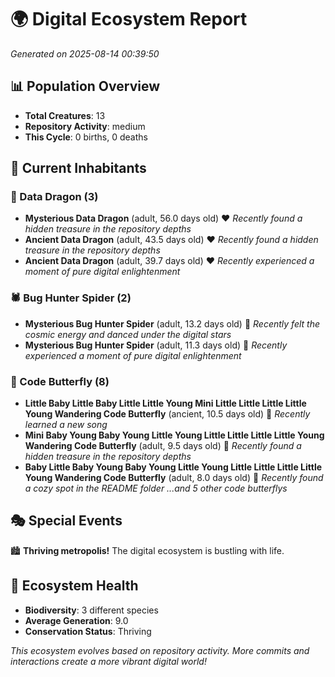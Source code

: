 # 🌍 Digital Ecosystem Report
*Generated on 2025-08-14 00:39:50*

## 📊 Population Overview
- **Total Creatures**: 13
- **Repository Activity**: medium
- **This Cycle**: 0 births, 0 deaths

## 👥 Current Inhabitants

### 🐉 Data Dragon (3)
- **Mysterious Data Dragon** (adult, 56.0 days old) ❤️
  *Recently found a hidden treasure in the repository depths*
- **Ancient Data Dragon** (adult, 43.5 days old) ❤️
  *Recently found a hidden treasure in the repository depths*
- **Ancient Data Dragon** (adult, 39.7 days old) ❤️
  *Recently experienced a moment of pure digital enlightenment*

### 🕷️ Bug Hunter Spider (2)
- **Mysterious Bug Hunter Spider** (adult, 13.2 days old) 💛
  *Recently felt the cosmic energy and danced under the digital stars*
- **Mysterious Bug Hunter Spider** (adult, 11.3 days old) 💛
  *Recently experienced a moment of pure digital enlightenment*

### 🦋 Code Butterfly (8)
- **Little Baby Little Baby Little Little Young Mini Little Little Little Little Young Wandering Code Butterfly** (ancient, 10.5 days old) 💚
  *Recently learned a new song*
- **Mini Baby Young Baby Young Little Young Little Little Little Little Young Wandering Code Butterfly** (adult, 9.5 days old) 💚
  *Recently found a hidden treasure in the repository depths*
- **Baby Little Baby Young Baby Young Little Young Little Little Little Little Young Wandering Code Butterfly** (adult, 8.0 days old) 💚
  *Recently found a cozy spot in the README folder*
  *...and 5 other code butterflys*

## 🎭 Special Events

🏙️ **Thriving metropolis!** The digital ecosystem is bustling with life.

## 🔬 Ecosystem Health
- **Biodiversity**: 3 different species
- **Average Generation**: 9.0
- **Conservation Status**: Thriving

*This ecosystem evolves based on repository activity. More commits and interactions create a more vibrant digital world!*